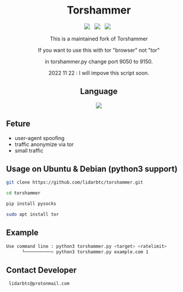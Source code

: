 <div align=center>
 
# Torshammer
 <p>
 <img src="https://img.shields.io/github/stars/lidarbtc/torshammer?color=%23DF0067&style=for-the-badge"/> &nbsp;
 <img src="https://img.shields.io/github/forks/lidarbtc/torshammer?color=%239999FF&style=for-the-badge"/> &nbsp;
 <img src="https://img.shields.io/github/license/lidarbtc/torshammer?color=%23E8E8E8&style=for-the-badge"/> &nbsp;
 
This is a maintained fork of Torshammer

If you want to use this with tor "browser" not "tor"

in torshammer.py change port 9050 to 9150.
  
2022 11 22 : I will impove this script soon.

## Language</br>

<img src="https://img.shields.io/badge/Python-FFDD00?style=for-the-badge&logo=python&logoColor=blue"/></br>

</div>

## Feture

- user-agent spoofing
- traffic anonymize via tor
- small traffic

## Usage on Ubuntu & Debian (python3 support)

```sh
git clone https://github.com/lidarbtc/torshammer.git

cd torshammer

pip install pysocks

sudo apt install tor

```

## Example

```sh
Use command line : python3 torshammer.py <target> <ratelimit>
      └──────────> python3 torshammer.py example.com 1
```

## Contact Developer

```sh
 lidarbtc@protonmail.com
```
